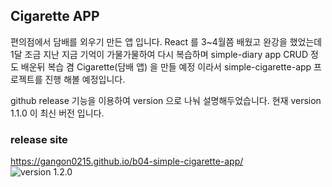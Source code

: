 ## Cigarette APP

편의점에서 담배를 외우기 만든 앱 입니다.
React 를 3~4월쯤 배웠고 완강을 했었는데 1달 조금 지난 지금 기억이 가물가물하여 다시 복습하며 simple-diary app CRUD 정도 배운뒤 복습 겸 Cigarette(담배 앱) 을 만들 예정 이라서 simple-cigarette-app 프로젝트를 진행 해볼 예정입니다.

github release 기능을 이용하여 version 으로 나눠 설명해두었습니다.
현재 version 1.1.0 이 최신 버전 입니다.

### release site
https://gangon0215.github.io/b04-simple-cigarette-app/ <br />
![version 1.2.0](https://user-images.githubusercontent.com/96044518/173758461-daeb47de-8392-4f9b-9ba2-e2bd317805f1.png)
